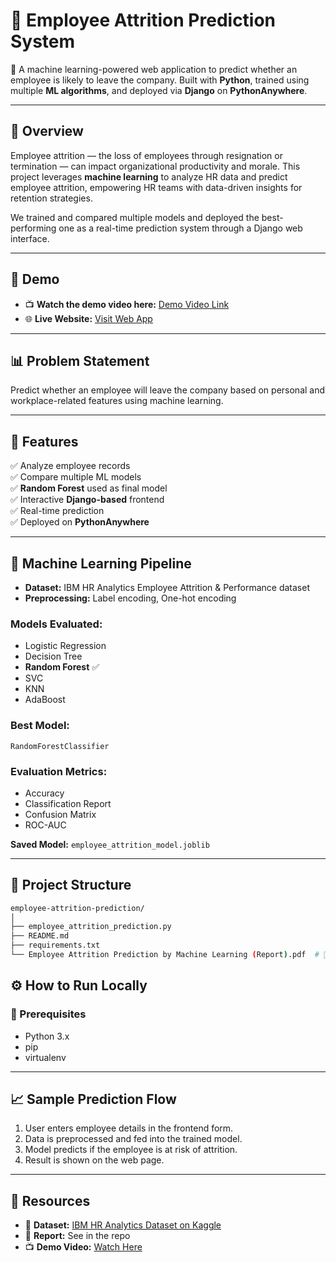 # 💼 Employee Attrition Prediction System

🚀 A machine learning-powered web application to predict whether an employee is likely to leave the company. Built with **Python**, trained using multiple **ML algorithms**, and deployed via **Django** on **PythonAnywhere**.

---

## 🌟 Overview

Employee attrition — the loss of employees through resignation or termination — can impact organizational productivity and morale. This project leverages **machine learning** to analyze HR data and predict employee attrition, empowering HR teams with data-driven insights for retention strategies.

We trained and compared multiple models and deployed the best-performing one as a real-time prediction system through a Django web interface.

---

## 🎥 Demo

- 📺 **Watch the demo video here:** [Demo Video Link](https://drive.google.com/file/d/13KXbov-zxXPtZmw0Sup_dgtPj-dE38qx/view?usp=sharing)
- 🌐 **Live Website:** [Visit Web App](https://souvikh007kv.pythonanywhere.com/)

---

## 📊 Problem Statement

Predict whether an employee will leave the company based on personal and workplace-related features using machine learning.

---

## 📌 Features

✅ Analyze employee records  
✅ Compare multiple ML models  
✅ **Random Forest** used as final model  
✅ Interactive **Django-based** frontend  
✅ Real-time prediction  
✅ Deployed on **PythonAnywhere**

---

## 🧠 Machine Learning Pipeline

- **Dataset:** IBM HR Analytics Employee Attrition & Performance dataset
- **Preprocessing:** Label encoding, One-hot encoding

### Models Evaluated:
- Logistic Regression
- Decision Tree
- **Random Forest** ✅
- SVC
- KNN
- AdaBoost

### Best Model:
`RandomForestClassifier`

### Evaluation Metrics:
- Accuracy  
- Classification Report  
- Confusion Matrix  
- ROC-AUC

**Saved Model:** `employee_attrition_model.joblib`

---

## 📁 Project Structure

```bash
employee-attrition-prediction/
│
├── employee_attrition_prediction.py
├── README.md
├── requirements.txt
└── Employee Attrition Prediction by Machine Learning (Report).pdf  # 📑 Detailed project report
```
## ⚙️ How to Run Locally

### 🔧 Prerequisites

- Python 3.x  
- pip  
- virtualenv  
---
## 📈 Sample Prediction Flow

1. User enters employee details in the frontend form.  
2. Data is preprocessed and fed into the trained model.  
3. Model predicts if the employee is at risk of attrition.  
4. Result is shown on the web page.

---

## 🧾 Resources

- 📂 **Dataset:** [IBM HR Analytics Dataset on Kaggle](https://www.kaggle.com/datasets/yasserh/ibm-attrition-dataset) 
- 📄 **Report:** See in the repo  
- 📺 **Demo Video:** [Watch Here](https://drive.google.com/file/d/13KXbov-zxXPtZmw0Sup_dgtPj-dE38qx/view?usp=sharing)

